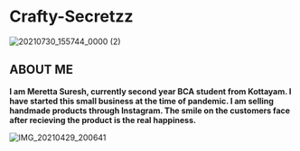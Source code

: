 # Crafty-Secretzz


![20210730_155744_0000 (2)](https://user-images.githubusercontent.com/84284079/147696197-9466ffef-d5e3-45dc-8464-0ae0fc5d167f.png)



## ABOUT ME

**I am Meretta Suresh, currently second year BCA student from Kottayam. I have started this small business at the time of pandemic. I am selling handmade products through Instagram. The smile on the customers face after recieving the product is the real happiness.**

![IMG_20210429_200641](https://user-images.githubusercontent.com/84284079/147695639-6980c279-2681-4c7f-b5f6-4ded7ec4fd3e.jpg)

